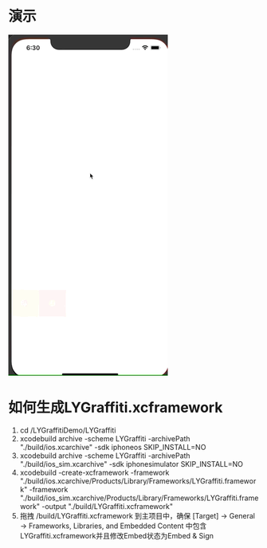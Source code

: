 # 演示

![](demo.gif)

# 如何生成LYGraffiti.xcframework

1. cd /LYGraffitiDemo/LYGraffiti
2. xcodebuild archive -scheme LYGraffiti -archivePath "./build/ios.xcarchive" -sdk iphoneos SKIP_INSTALL=NO 
3. xcodebuild archive -scheme LYGraffiti -archivePath "./build/ios_sim.xcarchive" -sdk iphonesimulator SKIP_INSTALL=NO
4. xcodebuild -create-xcframework -framework "./build/ios.xcarchive/Products/Library/Frameworks/LYGraffiti.framework" -framework "./build/ios_sim.xcarchive/Products/Library/Frameworks/LYGraffiti.framework" -output "./build/LYGraffiti.xcframework"
5. 拖拽 /build/LYGraffiti.xcframework  到主项目中，确保 [Target] -> General -> Frameworks, Libraries, and Embedded Content 中包含LYGraffiti.xcframework并且修改Embed状态为Embed & Sign

